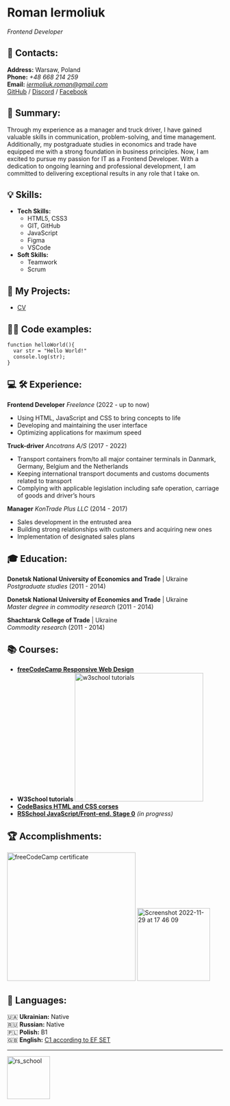 # Roman Iermoliuk

_Frontend Developer_

## 🪪 Contacts:
**Address:** Warsaw, Poland <br>
**Phone:** *+48 668 214 259* <br>
**Email:** *iermoliuk.roman@gmail.com* <br>
[GitHub](https://github.com/RoierS) / [Discord](https://discord.com/channels/@roiers#9880) / [Facebook](https://www.facebook.com/roman.iermoliuk/)

## 📌 Summary:
Through my experience as a manager and truck driver, I have gained valuable skills in communication, problem-solving, and time management. Additionally, my postgraduate studies in economics and trade have equipped me with a strong foundation in business principles. Now, I am excited to pursue my passion for IT as a Frontend Developer. With a dedication to ongoing learning and professional development, I am committed to delivering exceptional results in any role that I take on.

## 💡 Skills:
* **Tech Skills:**
  + HTML5, CSS3
  + GIT, GitHub
  + JavaScript
  + Figma
  + VSCode
* **Soft Skills:**
  + Teamwork
  + Scrum
  
## 🧩 My Projects:
* [CV](https://github.com/RoierS/rsschool-cv/edit/gh-pages/cv.md)

## 👨‍💻 Code examples:
``` 
function helloWorld(){
  var str = "Hello World!"
  console.log(str);
} 
```

## 💻 🛠️ Experience:
**Frontend Developer** *Freelance* (2022 - up to now) <br>
* Using HTML, JavaScript and CSS to bring concepts to life
* Developing and maintaining the user interface
* Optimizing applications for maximum speed


**Truck-driver** *Ancotrans A/S* (2017 - 2022) <br>
* Transport containers from/to all major container terminals in Danmark, Germany, Belgium and the Netherlands
* Keeping international transport documents and customs documents related to transport
* Complying with applicable legislation including safe operation, carriage of goods and driver’s hours


**Manager** *KonTrade Plus LLC* (2014 - 2017) <br>
* Sales development in the entrusted area
* Building strong relationships with customers and acquiring new ones
* Implementation of designated sales plans

## 🎓 Education:
**Donetsk National University of Economics and Trade** | Ukraine <br>
*Postgraduate studies* (2011 - 2014)

**Donetsk National University of Economics and Trade** | Ukraine <br>
*Master degree in commodity research* (2011 - 2014)

**Shachtarsk College of Trade** | Ukraine <br>
*Commodity research* (2011 - 2014)

## 📚 Courses:
* **[freeCodeCamp Responsive Web Design](https://freecodecamp.org/certification/Roman_Iermoliuk/responsive-web-design)**
* **W3School tutorials** <img width="300" alt="w3school tutorials" src="https://user-images.githubusercontent.com/111195111/205491650-3504f789-cebd-4fee-97e9-f3deb824947e.png">
* **[CodeBasics HTML and CSS corses](https://code-basics.com)**
* **[RSSchool JavaScript/Front-end. Stage 0](https://rs.school/js-stage0/)** *(in progress)*

## 🏆 Accomplishments:

<img width="300" alt="freeCodeCamp certificate" src="https://user-images.githubusercontent.com/111195111/205492201-fb070ab8-05da-4b72-84e7-23a3716bbbf9.png">   <img width="170" alt="Screenshot 2022-11-29 at 17 46 09" src="https://user-images.githubusercontent.com/111195111/205493191-f89aa2c7-1dcd-4328-b09b-f81cfe74d9c7.png">


## 💬 Languages:

🇺🇦 **Ukrainian:** Native<br>
🇷🇺 **Russian:** Native <br>
🇵🇱 **Polish:** B1 <br>
🇬🇧 **English:** [C1 according to EF SET](https://www.efset.org/cert/vcQCdc) <br>

-----
[<img alt="rs_school" width="100px" src="https://user-images.githubusercontent.com/111195111/205494988-8f71b71c-2db4-471e-8a0d-5e7c1cc72018.svg" />](https://rs.school/)



